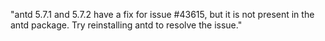 "antd 5.7.1 and 5.7.2 have a fix for issue #43615, but it is not present in the antd package. Try reinstalling antd to resolve the issue."
